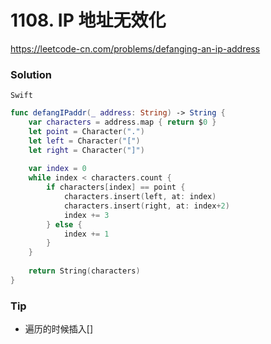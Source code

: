 # 1108. IP 地址无效化

<https://leetcode-cn.com/problems/defanging-an-ip-address>


### Solution

`Swift`

```swift
func defangIPaddr(_ address: String) -> String {
    var characters = address.map { return $0 }
    let point = Character(".")
    let left = Character("[")
    let right = Character("]")
    
    var index = 0
    while index < characters.count {
        if characters[index] == point {
            characters.insert(left, at: index)
            characters.insert(right, at: index+2)
            index += 3
        } else {
            index += 1
        }
    }
    
    return String(characters)
}

```

### Tip

- 遍历的时候插入[]